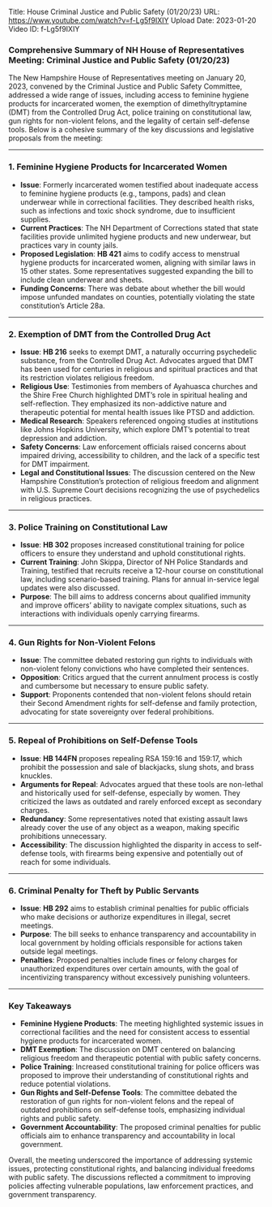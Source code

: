 Title: House Criminal Justice and Public Safety (01/20/23)
URL: https://www.youtube.com/watch?v=f-Lg5f9IXIY
Upload Date: 2023-01-20
Video ID: f-Lg5f9IXIY

### Comprehensive Summary of NH House of Representatives Meeting: Criminal Justice and Public Safety (01/20/23)

The New Hampshire House of Representatives meeting on January 20, 2023, convened by the Criminal Justice and Public Safety Committee, addressed a wide range of issues, including access to feminine hygiene products for incarcerated women, the exemption of dimethyltryptamine (DMT) from the Controlled Drug Act, police training on constitutional law, gun rights for non-violent felons, and the legality of certain self-defense tools. Below is a cohesive summary of the key discussions and legislative proposals from the meeting:

---

### **1. Feminine Hygiene Products for Incarcerated Women**
- **Issue**: Formerly incarcerated women testified about inadequate access to feminine hygiene products (e.g., tampons, pads) and clean underwear while in correctional facilities. They described health risks, such as infections and toxic shock syndrome, due to insufficient supplies.
- **Current Practices**: The NH Department of Corrections stated that state facilities provide unlimited hygiene products and new underwear, but practices vary in county jails.
- **Proposed Legislation**: **HB 421** aims to codify access to menstrual hygiene products for incarcerated women, aligning with similar laws in 15 other states. Some representatives suggested expanding the bill to include clean underwear and sheets.
- **Funding Concerns**: There was debate about whether the bill would impose unfunded mandates on counties, potentially violating the state constitution’s Article 28a.

---

### **2. Exemption of DMT from the Controlled Drug Act**
- **Issue**: **HB 216** seeks to exempt DMT, a naturally occurring psychedelic substance, from the Controlled Drug Act. Advocates argued that DMT has been used for centuries in religious and spiritual practices and that its restriction violates religious freedom.
- **Religious Use**: Testimonies from members of Ayahuasca churches and the Shire Free Church highlighted DMT’s role in spiritual healing and self-reflection. They emphasized its non-addictive nature and therapeutic potential for mental health issues like PTSD and addiction.
- **Medical Research**: Speakers referenced ongoing studies at institutions like Johns Hopkins University, which explore DMT’s potential to treat depression and addiction.
- **Safety Concerns**: Law enforcement officials raised concerns about impaired driving, accessibility to children, and the lack of a specific test for DMT impairment.
- **Legal and Constitutional Issues**: The discussion centered on the New Hampshire Constitution’s protection of religious freedom and alignment with U.S. Supreme Court decisions recognizing the use of psychedelics in religious practices.

---

### **3. Police Training on Constitutional Law**
- **Issue**: **HB 302** proposes increased constitutional training for police officers to ensure they understand and uphold constitutional rights.
- **Current Training**: John Skippa, Director of NH Police Standards and Training, testified that recruits receive a 12-hour course on constitutional law, including scenario-based training. Plans for annual in-service legal updates were also discussed.
- **Purpose**: The bill aims to address concerns about qualified immunity and improve officers’ ability to navigate complex situations, such as interactions with individuals openly carrying firearms.

---

### **4. Gun Rights for Non-Violent Felons**
- **Issue**: The committee debated restoring gun rights to individuals with non-violent felony convictions who have completed their sentences.
- **Opposition**: Critics argued that the current annulment process is costly and cumbersome but necessary to ensure public safety.
- **Support**: Proponents contended that non-violent felons should retain their Second Amendment rights for self-defense and family protection, advocating for state sovereignty over federal prohibitions.

---

### **5. Repeal of Prohibitions on Self-Defense Tools**
- **Issue**: **HB 144FN** proposes repealing RSA 159:16 and 159:17, which prohibit the possession and sale of blackjacks, slung shots, and brass knuckles.
- **Arguments for Repeal**: Advocates argued that these tools are non-lethal and historically used for self-defense, especially by women. They criticized the laws as outdated and rarely enforced except as secondary charges.
- **Redundancy**: Some representatives noted that existing assault laws already cover the use of any object as a weapon, making specific prohibitions unnecessary.
- **Accessibility**: The discussion highlighted the disparity in access to self-defense tools, with firearms being expensive and potentially out of reach for some individuals.

---

### **6. Criminal Penalty for Theft by Public Servants**
- **Issue**: **HB 292** aims to establish criminal penalties for public officials who make decisions or authorize expenditures in illegal, secret meetings.
- **Purpose**: The bill seeks to enhance transparency and accountability in local government by holding officials responsible for actions taken outside legal meetings.
- **Penalties**: Proposed penalties include fines or felony charges for unauthorized expenditures over certain amounts, with the goal of incentivizing transparency without excessively punishing volunteers.

---

### **Key Takeaways**
- **Feminine Hygiene Products**: The meeting highlighted systemic issues in correctional facilities and the need for consistent access to essential hygiene products for incarcerated women.
- **DMT Exemption**: The discussion on DMT centered on balancing religious freedom and therapeutic potential with public safety concerns.
- **Police Training**: Increased constitutional training for police officers was proposed to improve their understanding of constitutional rights and reduce potential violations.
- **Gun Rights and Self-Defense Tools**: The committee debated the restoration of gun rights for non-violent felons and the repeal of outdated prohibitions on self-defense tools, emphasizing individual rights and public safety.
- **Government Accountability**: The proposed criminal penalties for public officials aim to enhance transparency and accountability in local government.

Overall, the meeting underscored the importance of addressing systemic issues, protecting constitutional rights, and balancing individual freedoms with public safety. The discussions reflected a commitment to improving policies affecting vulnerable populations, law enforcement practices, and government transparency.